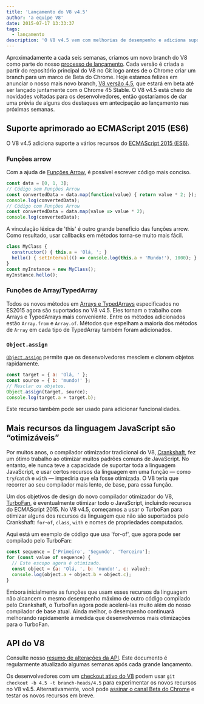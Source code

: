 ```yaml
---
title: 'Lançamento do V8 v4.5'
author: 'a equipe V8'
date: 2015-07-17 13:33:37
tags:
  - lançamento
description: 'O V8 v4.5 vem com melhorias de desempenho e adiciona suporte a vários recursos do ES2015.'
---
```

Aproximadamente a cada seis semanas, criamos um novo branch do V8 como parte do nosso [processo de lançamento](https://v8.dev/docs/release-process). Cada versão é criada a partir do repositório principal do V8 no Git logo antes de o Chrome criar um branch para um marco de Beta do Chrome. Hoje estamos felizes em anunciar o nosso mais novo branch, [V8 versão 4.5](https://chromium.googlesource.com/v8/v8.git/+log/branch-heads/4.5), que estará em beta até ser lançado juntamente com o Chrome 45 Stable. O V8 v4.5 está cheio de novidades voltadas para os desenvolvedores, então gostaríamos de dar uma prévia de alguns dos destaques em antecipação ao lançamento nas próximas semanas.

<!--truncate-->
## Suporte aprimorado ao ECMAScript 2015 (ES6)

O V8 v4.5 adiciona suporte a vários recursos do [ECMAScript 2015 (ES6)](https://www.ecma-international.org/ecma-262/6.0/).

### Funções arrow

Com a ajuda de [Funções Arrow](https://developer.mozilla.org/en-US/docs/Web/JavaScript/Reference/Functions/Arrow_functions), é possível escrever código mais conciso.

```js
const data = [0, 1, 3];
// Código sem Funções Arrow
const convertedData = data.map(function(value) { return value * 2; });
console.log(convertedData);
// Código com Funções Arrow
const convertedData = data.map(value => value * 2);
console.log(convertedData);
```

A vinculação léxica de 'this' é outro grande benefício das funções arrow. Como resultado, usar callbacks em métodos torna-se muito mais fácil.

```js
class MyClass {
  constructor() { this.a = 'Olá, '; }
  hello() { setInterval(() => console.log(this.a + 'Mundo!'), 1000); }
}
const myInstance = new MyClass();
myInstance.hello();
```

### Funções de Array/TypedArray

Todos os novos métodos em [Arrays e TypedArrays](https://developer.mozilla.org/en-US/docs/Web/JavaScript/Reference/Global_Objects/Array#Methods) especificados no ES2015 agora são suportados no V8 v4.5. Eles tornam o trabalho com Arrays e TypedArrays mais conveniente. Entre os métodos adicionados estão `Array.from` e `Array.of`. Métodos que espelham a maioria dos métodos de `Array` em cada tipo de TypedArray também foram adicionados.

### `Object.assign`

[`Object.assign`](https://developer.mozilla.org/en-US/docs/Web/JavaScript/Reference/Global_Objects/Object/assign) permite que os desenvolvedores mesclem e clonem objetos rapidamente.

```js
const target = { a: 'Olá, ' };
const source = { b: 'mundo!' };
// Mesclar os objetos.
Object.assign(target, source);
console.log(target.a + target.b);
```

Este recurso também pode ser usado para adicionar funcionalidades.

## Mais recursos da linguagem JavaScript são “otimizáveis”

Por muitos anos, o compilador otimizador tradicional do V8, [Crankshaft](https://blog.chromium.org/2010/12/new-crankshaft-for-v8.html), fez um ótimo trabalho ao otimizar muitos padrões comuns de JavaScript. No entanto, ele nunca teve a capacidade de suportar toda a linguagem JavaScript, e usar certos recursos da linguagem em uma função — como `try`/`catch` e `with` — impediria que ela fosse otimizada. O V8 teria que recorrer ao seu compilador mais lento, de base, para essa função.

Um dos objetivos de design do novo compilador otimizador do V8, [TurboFan](/blog/turbofan-jit), é eventualmente otimizar todo o JavaScript, incluindo recursos do ECMAScript 2015. No V8 v4.5, começamos a usar o TurboFan para otimizar alguns dos recursos da linguagem que não são suportados pelo Crankshaft: `for`-`of`, `class`, `with` e nomes de propriedades computados.

Aqui está um exemplo de código que usa 'for-of', que agora pode ser compilado pelo TurboFan:

```js
const sequence = ['Primeiro', 'Segundo', 'Terceiro'];
for (const value of sequence) {
  // Este escopo agora é otimizado.
  const object = {a: 'Olá, ', b: 'mundo!', c: value};
  console.log(object.a + object.b + object.c);
}
```

Embora inicialmente as funções que usam esses recursos da linguagem não alcancem o mesmo desempenho máximo de outro código compilado pelo Crankshaft, o TurboFan agora pode acelerá-las muito além do nosso compilador de base atual. Ainda melhor, o desempenho continuará melhorando rapidamente à medida que desenvolvemos mais otimizações para o TurboFan.

## API do V8

Consulte nosso [resumo de alterações da API](https://docs.google.com/document/d/1g8JFi8T_oAE_7uAri7Njtig7fKaPDfotU6huOa1alds/edit). Este documento é regularmente atualizado algumas semanas após cada grande lançamento.

Os desenvolvedores com um [checkout ativo do V8](https://v8.dev/docs/source-code#using-git) podem usar `git checkout -b 4.5 -t branch-heads/4.5` para experimentar os novos recursos no V8 v4.5. Alternativamente, você pode [assinar o canal Beta do Chrome](https://www.google.com/chrome/browser/beta.html) e testar os novos recursos em breve.
